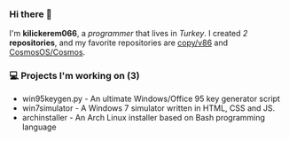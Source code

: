 ### Hi there 👋
I'm **kilickerem066**, a *programmer* that lives in *Turkey*. I created *2* **repositories**, and my favorite repositories are [copy/v86](https://t.ly/T6Xb) and [CosmosOS/Cosmos](https://t.ly/wg2S).

### 💻 Projects I'm working on (3)
- win95keygen.py - An ultimate Windows/Office 95 key generator script
- win7simulator - A Windows 7 simulator written in HTML, CSS and JS.
- archinstaller - An Arch Linux installer based on Bash programming language
<!--
**kilickerem066/kilickerem066** is a ✨ _special_ ✨ repository because its `README.md` (this file) appears on your GitHub profile.

Here are some ideas to get you started:

- 🌱 I’m currently learning ...
- 😄 Pronouns: ...
- ⚡ Fun fact: ...
- 👯 I’m looking to collaborate on ***a browser***.
- 🤔 I’m looking for help with ***nothing right now***.

- 📫 How to reach me: ***Learn HTML, CSS, JS, PHP, Java, C/C++, Lua, SQL, VBScript, Batch***
- 🔭 
- 💬 Ask me about ***coding, math, science, etc.***
- 
-->


